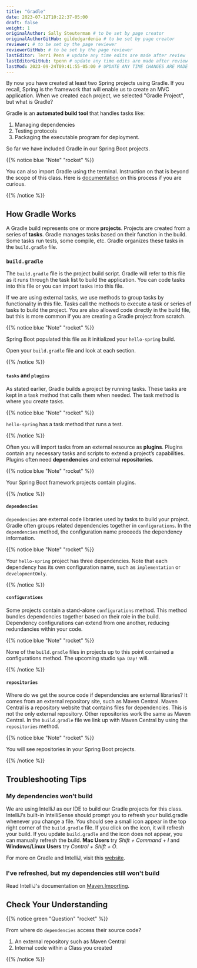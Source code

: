 ```yaml
---
title: "Gradle"
date: 2023-07-12T10:22:37-05:00
draft: false
weight: 1
originalAuthor: Sally Steuterman # to be set by page creator
originalAuthorGitHub: gildedgardenia # to be set by page creator
reviewer: # to be set by the page reviewer
reviewerGitHub: # to be set by the page reviewer
lastEditor: Terri Penn # update any time edits are made after review
lastEditorGitHub: tpenn # update any time edits are made after review
lastMod: 2023-09-24T09:41:55-05:00 # UPDATE ANY TIME CHANGES ARE MADE
---
```


By now you have created at least two Spring projects using Gradle. If you recall, Spring is the framework that will enable us to create an MVC application. When we created each project, we selected "Gradle Project", but what is Gradle?

Gradle is an **automated build tool** that handles tasks like:

1. Managing dependencies
1. Testing protocols
1. Packaging the executable program for deployment.

So far we have included Gradle in our Spring Boot projects.  

{{% notice blue "Note" "rocket" %}}

   You can also import Gradle using the terminal. 
   Instruction on that is beyond the scope of this class.
   Here is [documentation](https://spring.io/guides/gs/gradle/) on this process if you are curious.

{{% /notice %}}

## How Gradle Works

A Gradle build represents one or more **projects**. Projects are created from a series of **tasks**. Gradle manages tasks based on their function in the build. Some tasks run tests, some compile, etc. Gradle organizes these tasks in the `build.gradle` file. 

### `build.gradle`

The `build.gradle` file is the project build script. Gradle will refer to this file as it runs through the task list to build the application. You can code tasks into this file or you can import tasks into this file.

If we are using external tasks, we use methods to group tasks by functionality in this file. Tasks call the methods to execute a task or series of tasks to build the project. You are also allowed code directly in the build file, but this is more common if you are creating a Gradle project from scratch.
 
{{% notice blue "Note" "rocket" %}}
   
   Spring Boot populated this file as it initialized your `hello-spring` build. 
   
   Open your `build.gradle` file and look at each section.

{{% /notice %}}

#### `tasks` and `plugins`

As stated earlier, Gradle builds a project by running tasks. These tasks are kept in a task method that calls them when needed. The task method is where you create tasks.   

{{% notice blue "Note" "rocket" %}}
   
  `hello-spring` has a task method that runs a test.

{{% /notice %}}

Often you will import tasks from an external resource as **plugins**. Plugins contain any necessary tasks and scripts to extend a project’s capabilities. Plugins often need **dependencies** and external **repositories**.  

{{% notice blue "Note" "rocket" %}}

   Your Spring Boot framework projects contain plugins.

{{% /notice %}}

#### `dependencies`

`dependencies` are external code libraries used by tasks to build your project. Gradle often groups related dependencies together in `configurations`. In the `dependencies` method, the configuration name proceeds the dependency information.

{{% notice blue "Note" "rocket" %}}

   Your `hello-spring` project has three dependencies. 
   Note that each dependency has its own configuration name, such as `implementation` or `developmentOnly`.

{{% /notice %}}

#### `configurations`

Some projects contain a stand-alone `configurations` method. This method bundles dependencies together based on their role in the build. Dependency configurations can extend from one another, reducing redundancies within your code.
   
{{% notice blue "Note" "rocket" %}}

   None of the `build.gradle` files in projects up to this point contained a configurations method.  The upcoming studio `Spa Day!` will.

{{% /notice %}}

#### `repositories`

Where do we get the source code if dependencies are external libraries? It comes from an external repository site, such as Maven Central. Maven Central is a repository website that contains files for dependencies. This is not the only external repository.  Other repositories work the same as Maven Central. In the `build.gradle` file we link up with Maven Central by using the `repositories` method.

{{% notice blue "Note" "rocket" %}}

   You will see repositories in your Spring Boot projects.

{{% /notice %}}

## Troubleshooting Tips

### My dependencies won't build

We are using IntelliJ as our IDE to build our Gradle projects for this class. 
IntelliJ’s built-in IntelliSense should prompt you to refresh your build.gradle whenever 
you change a file. You should see a small icon appear in the top right corner of the `build.gradle` file. 
If you click on the icon, it will refresh your build.
If you update `build.gradle` and the icon does not appear, you can manually refresh the build. 
**Mac Users** try *Shift + Command + I* and **Windows/Linux Users** try *Control + Shift + O*.

For more on Gradle and IntelliJ, visit this [website](https://www.jetbrains.com/idea/guide/tutorials/working-with-gradle/gradle-dependencies/).

### I've refreshed, but my dependencies still won't build

Read IntelliJ's  documentation on [Maven.Importing](https://www.jetbrains.com/help/idea/maven-importing.html). 

## Check Your Understanding

{{% notice green "Question" "rocket" %}}

   From where do `dependencies` access their source code?
   1. An external repository such as Maven Central
   1. Internal code within a Class you created

{{% /notice %}}

<!-- 1, an external repository such as Maven Central -->